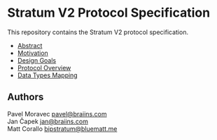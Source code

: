 # Stratum V2 Protocol Specification
This repository contains the Stratum V2 protocol specification.

- [Abstract](https://github.com/stratum-mining/sv2-spec/blob/main/00-Abstract.md)
- [Motivation](https://github.com/stratum-mining/sv2-spec/blob/main/01-Motivation.md)
- [Design Goals](https://github.com/stratum-mining/sv2-spec/blob/main/02-Design-Goals.md)
- [Protocol Overview](https://github.com/stratum-mining/sv2-spec/blob/main/03-Protocol-Overview.md)
- [Data Types Mapping](https://github.com/stratum-mining/sv2-spec/blob/main/04-Data-Types-Mapping.md)

## Authors
Pavel Moravec <pavel@braiins.com>  
Jan Čapek <jan@braiins.com>  
Matt Corallo <bipstratum@bluematt.me>
